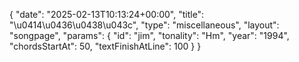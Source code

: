 {
    "date": "2025-02-13T10:13:24+00:00",
    "title": "\u0414\u0436\u0438\u043c",
    "type": "miscellaneous",
    "layout": "songpage",
    "params": {
        "id": "jim",
        "tonality": "Hm",
        "year": "1994",
        "chordsStartAt": 50,
        "textFinishAtLine": 100
    }
}